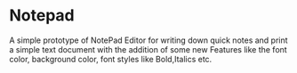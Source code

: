 # Notepad
A simple prototype of NotePad Editor for writing down quick notes and print a simple text document with the addition of some new Features like the font color, background color, font styles like Bold,Italics etc. 
